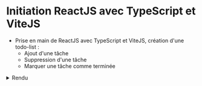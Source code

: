 # Initiation ReactJS avec TypeScript et ViteJS
* Prise en main de ReactJS avec TypeScript et ViteJS, création d'une todo-list :
    - Ajout d'une tâche
	- Suppression d'une tâche
	- Marquer une tâche comme terminée

<details>
    <summary>Rendu</summary>
    <img width="25%" src="todo-list.png">
</details>